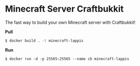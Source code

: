 # Minecraft Server Craftbukkit

The fast way to build your own Minecraft server with Craftbukkit!

**Pull**
```bash
$ docker build . -t minecraft-lappis
```

**Run**
```
$ docker run -d -p 25565:25565 --name cb minecraft-lappis
```